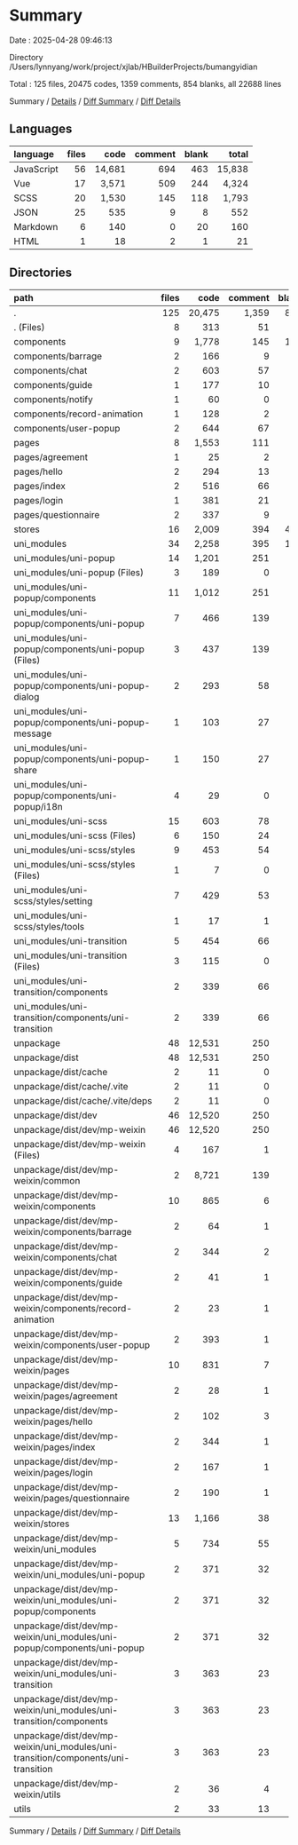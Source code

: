 # Summary

Date : 2025-04-28 09:46:13

Directory /Users/lynnyang/work/project/xjlab/HBuilderProjects/bumangyidian

Total : 125 files,  20475 codes, 1359 comments, 854 blanks, all 22688 lines

Summary / [Details](details.md) / [Diff Summary](diff.md) / [Diff Details](diff-details.md)

## Languages
| language | files | code | comment | blank | total |
| :--- | ---: | ---: | ---: | ---: | ---: |
| JavaScript | 56 | 14,681 | 694 | 463 | 15,838 |
| Vue | 17 | 3,571 | 509 | 244 | 4,324 |
| SCSS | 20 | 1,530 | 145 | 118 | 1,793 |
| JSON | 25 | 535 | 9 | 8 | 552 |
| Markdown | 6 | 140 | 0 | 20 | 160 |
| HTML | 1 | 18 | 2 | 1 | 21 |

## Directories
| path | files | code | comment | blank | total |
| :--- | ---: | ---: | ---: | ---: | ---: |
| . | 125 | 20,475 | 1,359 | 854 | 22,688 |
| . (Files) | 8 | 313 | 51 | 29 | 393 |
| components | 9 | 1,778 | 145 | 124 | 2,047 |
| components/barrage | 2 | 166 | 9 | 24 | 199 |
| components/chat | 2 | 603 | 57 | 45 | 705 |
| components/guide | 1 | 177 | 10 | 3 | 190 |
| components/notify | 1 | 60 | 0 | 6 | 66 |
| components/record-animation | 1 | 128 | 2 | 12 | 142 |
| components/user-popup | 2 | 644 | 67 | 34 | 745 |
| pages | 8 | 1,553 | 111 | 92 | 1,756 |
| pages/agreement | 1 | 25 | 2 | 6 | 33 |
| pages/hello | 2 | 294 | 13 | 12 | 319 |
| pages/index | 2 | 516 | 66 | 55 | 637 |
| pages/login | 1 | 381 | 21 | 9 | 411 |
| pages/questionnaire | 2 | 337 | 9 | 10 | 356 |
| stores | 16 | 2,009 | 394 | 407 | 2,810 |
| uni_modules | 34 | 2,258 | 395 | 164 | 2,817 |
| uni_modules/uni-popup | 14 | 1,201 | 251 | 82 | 1,534 |
| uni_modules/uni-popup (Files) | 3 | 189 | 0 | 13 | 202 |
| uni_modules/uni-popup/components | 11 | 1,012 | 251 | 69 | 1,332 |
| uni_modules/uni-popup/components/uni-popup | 7 | 466 | 139 | 20 | 625 |
| uni_modules/uni-popup/components/uni-popup (Files) | 3 | 437 | 139 | 16 | 592 |
| uni_modules/uni-popup/components/uni-popup-dialog | 2 | 293 | 58 | 23 | 374 |
| uni_modules/uni-popup/components/uni-popup-message | 1 | 103 | 27 | 14 | 144 |
| uni_modules/uni-popup/components/uni-popup-share | 1 | 150 | 27 | 12 | 189 |
| uni_modules/uni-popup/components/uni-popup/i18n | 4 | 29 | 0 | 4 | 33 |
| uni_modules/uni-scss | 15 | 603 | 78 | 62 | 743 |
| uni_modules/uni-scss (Files) | 6 | 150 | 24 | 19 | 193 |
| uni_modules/uni-scss/styles | 9 | 453 | 54 | 43 | 550 |
| uni_modules/uni-scss/styles (Files) | 1 | 7 | 0 | 1 | 8 |
| uni_modules/uni-scss/styles/setting | 7 | 429 | 53 | 40 | 522 |
| uni_modules/uni-scss/styles/tools | 1 | 17 | 1 | 2 | 20 |
| uni_modules/uni-transition | 5 | 454 | 66 | 20 | 540 |
| uni_modules/uni-transition (Files) | 3 | 115 | 0 | 6 | 121 |
| uni_modules/uni-transition/components | 2 | 339 | 66 | 14 | 419 |
| uni_modules/uni-transition/components/uni-transition | 2 | 339 | 66 | 14 | 419 |
| unpackage | 48 | 12,531 | 250 | 33 | 12,814 |
| unpackage/dist | 48 | 12,531 | 250 | 33 | 12,814 |
| unpackage/dist/cache | 2 | 11 | 0 | 1 | 12 |
| unpackage/dist/cache/.vite | 2 | 11 | 0 | 1 | 12 |
| unpackage/dist/cache/.vite/deps | 2 | 11 | 0 | 1 | 12 |
| unpackage/dist/dev | 46 | 12,520 | 250 | 32 | 12,802 |
| unpackage/dist/dev/mp-weixin | 46 | 12,520 | 250 | 32 | 12,802 |
| unpackage/dist/dev/mp-weixin (Files) | 4 | 167 | 1 | 1 | 169 |
| unpackage/dist/dev/mp-weixin/common | 2 | 8,721 | 139 | 3 | 8,863 |
| unpackage/dist/dev/mp-weixin/components | 10 | 865 | 6 | 5 | 876 |
| unpackage/dist/dev/mp-weixin/components/barrage | 2 | 64 | 1 | 1 | 66 |
| unpackage/dist/dev/mp-weixin/components/chat | 2 | 344 | 2 | 1 | 347 |
| unpackage/dist/dev/mp-weixin/components/guide | 2 | 41 | 1 | 1 | 43 |
| unpackage/dist/dev/mp-weixin/components/record-animation | 2 | 23 | 1 | 1 | 25 |
| unpackage/dist/dev/mp-weixin/components/user-popup | 2 | 393 | 1 | 1 | 395 |
| unpackage/dist/dev/mp-weixin/pages | 10 | 831 | 7 | 5 | 843 |
| unpackage/dist/dev/mp-weixin/pages/agreement | 2 | 28 | 1 | 1 | 30 |
| unpackage/dist/dev/mp-weixin/pages/hello | 2 | 102 | 3 | 1 | 106 |
| unpackage/dist/dev/mp-weixin/pages/index | 2 | 344 | 1 | 1 | 346 |
| unpackage/dist/dev/mp-weixin/pages/login | 2 | 167 | 1 | 1 | 169 |
| unpackage/dist/dev/mp-weixin/pages/questionnaire | 2 | 190 | 1 | 1 | 192 |
| unpackage/dist/dev/mp-weixin/stores | 13 | 1,166 | 38 | 13 | 1,217 |
| unpackage/dist/dev/mp-weixin/uni_modules | 5 | 734 | 55 | 3 | 792 |
| unpackage/dist/dev/mp-weixin/uni_modules/uni-popup | 2 | 371 | 32 | 1 | 404 |
| unpackage/dist/dev/mp-weixin/uni_modules/uni-popup/components | 2 | 371 | 32 | 1 | 404 |
| unpackage/dist/dev/mp-weixin/uni_modules/uni-popup/components/uni-popup | 2 | 371 | 32 | 1 | 404 |
| unpackage/dist/dev/mp-weixin/uni_modules/uni-transition | 3 | 363 | 23 | 2 | 388 |
| unpackage/dist/dev/mp-weixin/uni_modules/uni-transition/components | 3 | 363 | 23 | 2 | 388 |
| unpackage/dist/dev/mp-weixin/uni_modules/uni-transition/components/uni-transition | 3 | 363 | 23 | 2 | 388 |
| unpackage/dist/dev/mp-weixin/utils | 2 | 36 | 4 | 2 | 42 |
| utils | 2 | 33 | 13 | 5 | 51 |

Summary / [Details](details.md) / [Diff Summary](diff.md) / [Diff Details](diff-details.md)